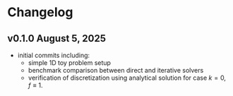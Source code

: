 # Changelog

## v0.1.0 August 5, 2025
- initial commits including:
    - simple 1D toy problem setup
    - benchmark comparison between direct and iterative solvers
    - verification of discretization using analytical solution for case $k=0$, $f\equiv 1$.
